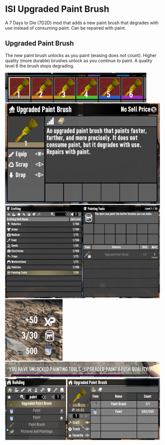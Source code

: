 # ISI Upgraded Paint Brush

A 7 Days to Die (7D2D) mod that adds a new paint brush that degrades with use instead of consuming paint. Can be repaired with paint.

## Upgraded Paint Brush

The new paint brush unlocks as you paint (erasing does not count). Higher quality (more durable) brushes unlock as you continue to paint. A quality level 6 the brush stops degrading.

![Upgraded Paint Brush](images/paintBrushLevels.png)
![Upgraded Paint Brush](images/upgradedPaintBrush.png)
![Upgraded Paint Brush](images/paintingTools.png)
![Upgraded Paint Brush](images/levelUp.png)
![Upgraded Paint Brush](images/unlock.png)
![Upgraded Paint Brush](images/craft1.png)
